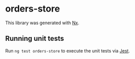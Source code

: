 # orders-store

This library was generated with [Nx](https://nx.dev).

## Running unit tests

Run `ng test orders-store` to execute the unit tests via [Jest](https://jestjs.io).
